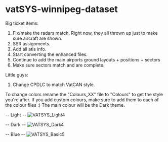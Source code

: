 # vatSYS-winnipeg-dataset

Big ticket items:

1) Fix/make the radars match. Right now, they all thrown up just to make sure aircraft are shown.
2) SSR assignments.
3) Add all atis info.
4) Start converting the enhanced files.
5) Continue to add the main airports ground layouts + positions + sectors
7) Make sure sectors match and are complete.

Little guys:

1) Change CPDLC to match VatCAN style.

To change colors rename the "Colours_XX" file to "Colours" to get the style you're after.
If you add custom colours, make sure to add them to each of the colour files :) The main colour will be the Dark theme.

-- Light -- ![VATSYS_Light4](https://user-images.githubusercontent.com/13305987/139317274-683f4825-4ebb-4916-93b5-75d3166e401f.PNG)

-- Dark -- ![VATSYS_Dark4](https://user-images.githubusercontent.com/13305987/139564932-1aad2431-3a9f-4866-a259-06f3b9a17384.PNG)

-- Blue -- ![VATSYS_Basic5](https://user-images.githubusercontent.com/13305987/139150791-480886d0-9b40-4efe-a430-ac8a8ca614ed.PNG)
